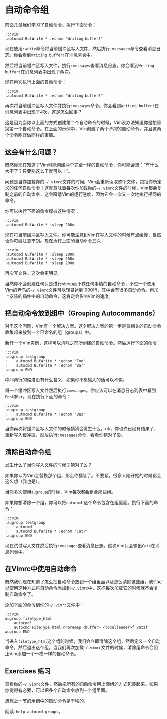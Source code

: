 自动命令组
==================

前面几章我们学习了自动命令。执行下面命令：

    :::vim
    :autocmd BufWrite * :echom "Writing buffer!"

现在使用`:write`命令将当前缓冲区写入文件，然后执行`:messages`命令查看消息日志。你会看到`Writing buffer!`在消息列表中。

然后将当前缓冲区写入文件，执行`:messages`查看消息日志。你会看到`Writing buffer!`在消息列表中出现了两次。

现在再次执行上面的自动命令：

    :::vim
    :autocmd BufWrite * :echom "Writing buffer!"

再次将当前缓冲区写入文件并执行`:messages`命令。你会看到`Writing buffer!`在消息列表中出现了*4*次，这是怎么回事？

这是因为当你以上面的方式创建第二个自动命令的时候，Vim没办法知道你是想替换第一个自动命令。在上面的示例中，Vim创建了两个*不同*的自动命令，并且这两个命令刚好做同样的事情。

这会有什么问题？
-----------

既然你现在知道了Vim可能创建两个完全一样的自动命令，你可能会想：“有什么大不了？只要别这么干就可以！”。

问题是当你加载你的`~/.vimrc`文件的时候，Vim会重新读取整个文件，包括你所定义的任何自动命令！这就意味着每次你加载你的`~/.vimrc`文件的时候，Vim都会复制之前的自动命令，这会降低Vim的运行速度，因为它会一次又一次地执行相同的命令。


你可以执行下面的命令模拟这种情况：

    :::vim
    :autocmd BufWrite * :sleep 200m

现在将当前缓冲区写入文件。你可能注意到Vim在写入文件的时候有点缓慢，当然也你可能注意不到。现在执行上面的自动命令三次：

    :::vim
    :autocmd BufWrite * :sleep 200m
    :autocmd BufWrite * :sleep 200m
    :autocmd BufWrite * :sleep 200m

再次写文件。这次会更明显。

当然你不会创建任何只是进行sleep而不做任何事情的自动命令，不过一个使用Vim的老鸟的`~/.vimrc`文件可以轻易达到1000行，其中会有很多自动命令。再加上安装的插件中的自动命令，这肯定会影响Vim的速度。

把自动命令放到组中（Grouping Autocommands）
---------------------

对于这个问题，Vim有一个解决方案。这个解决方案的第一步是将相关的自动命令收集起来放到一个已命名的组（groups）中。

新开一个Vim实例，这样可以清除之前所创建的自动命令。然后运行下面的命令：

    :::vim
    :augroup testgroup
    :    autocmd BufWrite * :echom "Foo"
    :    autocmd BufWrite * :echom "Bar"
    :augroup END

中间两行的缩进没有什么含义，如果你不想输入的话可以不输。

将一个缓冲区写入文件然后执行`:messages`。你应该可以在消息日志列表中看到`Foo`和`Bar`。现在执行下面的命令：

    :::vim
    :augroup testgroup
    :    autocmd BufWrite * :echom "Baz"
    :augroup END

当你再次将缓冲区写入文件的时候猜猜会发生什么。ok，你也许已经有结果了，重新写入缓冲区，然后执行`:messages`命令，看看你猜对了没。

清除自动命令组
---------------

发生什么了当你写入文件的时候？猜对了么？

如果你认为Vim会替换那个组，那么你猜错了。不要紧，很多人刚开始的时候都会这么想（我也是）。

当你多次使用`augroup`的时候，Vim每次都会组合那些组。

如果你想清除一个组，你可以把`autocmd!`这个命令包含在组里面。执行下面的命令：

    :::vim
    :augroup testgroup
    :    autocmd!
    :    autocmd BufWrite * :echom "Cats"
    :augroup END

现在试试写入文件然后执行`:messages`查看消息日志。这次Vim只会输出`Cats`在消息列表中。

在Vimrc中使用自动命令
--------------------------------

既然我们现在知道了怎么把自动命令放到一个组里面以及怎么清除这些组，我们可以使用这种方式将自动命令添加到`~/.vimrc`中，这样每次加载它的时候就不会复制自动命令了。

添加下面的命令到你的`~/.vimrc`文件中：

    :::vim
    augroup filetype_html
        autocmd!
        autocmd FileType html nnoremap <buffer> <localleader>f Vatzf
    augroup END

当进入`filetype_html`这个组的时候，我们会立即清除这个组，然后定义一个自动命令，然后退出这个组。当我们再次加载`~/.vimrc`文件的时候，清除组命令会阻止Vim添加一个一模一样的自动命令。

Exercises
练习
---------

查看你的`~/.vimrc`文件，然后把所有的自动命令用上面组的方式包裹起来。如果你觉得有必要，可以把多个自动命令放到一个组里面。

想想上一节的示例中的自动命令是干啥的。

阅读`:help autocmd-groups`。

